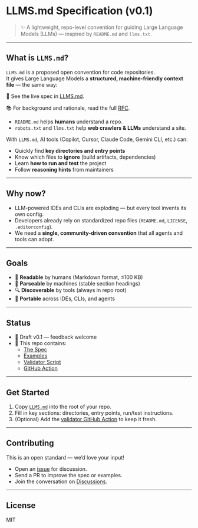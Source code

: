 # LLMS.md Specification (v0.1)

> ✨ A lightweight, repo-level convention for guiding Large Language Models (LLMs) — inspired by `README.md` and `llms.txt`.

---

## What is `LLMS.md`?

`LLMS.md` is a proposed open convention for code repositories.  
It gives Large Language Models a **structured, machine-friendly context file** — the same way:

📄 See the live spec in [LLMS.md](./LLMS.md).

📚 For background and rationale, read the full [RFC](./rfc/0001-llms-md-spec.md).

- `README.md` helps **humans** understand a repo.  
- `robots.txt` and `llms.txt` help **web crawlers & LLMs** understand a site.  

With `LLMS.md`, AI tools (Copilot, Cursor, Claude Code, Gemini CLI, etc.) can:
- Quickly find **key directories and entry points**  
- Know which files to **ignore** (build artifacts, dependencies)  
- Learn **how to run and test** the project  
- Follow **reasoning hints** from maintainers  

---

## Why now?

- LLM-powered IDEs and CLIs are exploding — but every tool invents its own config.  
- Developers already rely on standardized repo files (`README.md`, `LICENSE`, `.editorconfig`).  
- We need a **single, community-driven convention** that all agents and tools can adopt.

---

## Goals

- 📖 **Readable** by humans (Markdown format, ≤100 KB)  
- 🤖 **Parseable** by machines (stable section headings)  
- 🔍 **Discoverable** by tools (always in repo root)  
- 🔄 **Portable** across IDEs, CLIs, and agents  

---

## Status

- 🚧 Draft v0.1 — feedback welcome  
- 📂 This repo contains:
  - [The Spec](./LLMS.md)  
  - [Examples](./examples/)  
  - [Validator Script](./scripts/validate-llms.js)  
  - [GitHub Action](.github/workflows/validate.yml)  

---

## Get Started

1. Copy [`LLMS.md`](./LLMS.md) into the root of your repo.  
2. Fill in key sections: directories, entry points, run/test instructions.  
3. (Optional) Add the [validator GitHub Action](./.github/workflows/validate.yml) to keep it fresh.  

---

## Contributing

This is an open standard — we’d love your input!  
- Open an [issue](../../issues) for discussion.  
- Send a PR to improve the spec or examples.  
- Join the conversation on [Discussions](../../discussions).  

---

## License

MIT